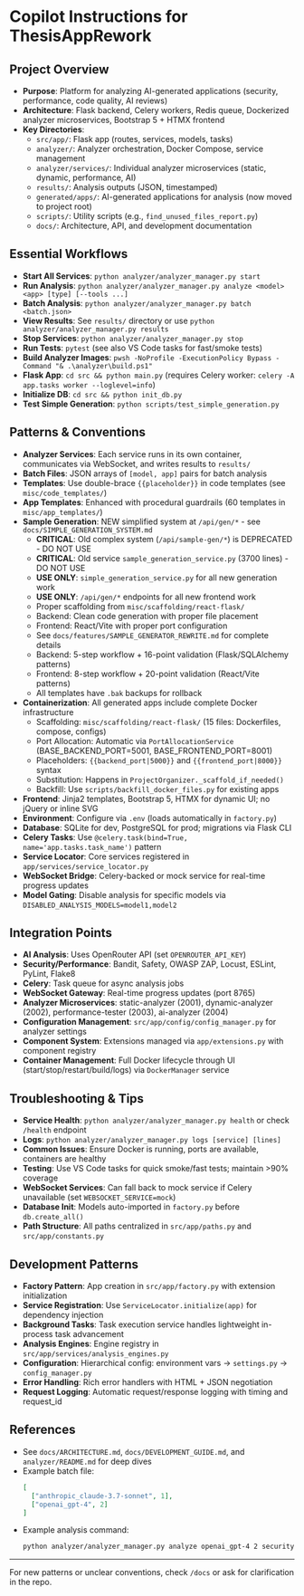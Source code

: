 # Copilot Instructions for ThesisAppRework

## Project Overview
- **Purpose**: Platform for analyzing AI-generated applications (security, performance, code quality, AI reviews)
- **Architecture**: Flask backend, Celery workers, Redis queue, Dockerized analyzer microservices, Bootstrap 5 + HTMX frontend
- **Key Directories**:
  - `src/app/`: Flask app (routes, services, models, tasks)
  - `analyzer/`: Analyzer orchestration, Docker Compose, service management
  - `analyzer/services/`: Individual analyzer microservices (static, dynamic, performance, AI)
  - `results/`: Analysis outputs (JSON, timestamped)
  - `generated/apps/`: AI-generated applications for analysis (now moved to project root)
  - `scripts/`: Utility scripts (e.g., `find_unused_files_report.py`)
  - `docs/`: Architecture, API, and development documentation

## Essential Workflows
- **Start All Services**: `python analyzer/analyzer_manager.py start`
- **Run Analysis**: `python analyzer/analyzer_manager.py analyze <model> <app> [type] [--tools ...]`
- **Batch Analysis**: `python analyzer/analyzer_manager.py batch <batch.json>`
- **View Results**: See `results/` directory or use `python analyzer/analyzer_manager.py results`
- **Stop Services**: `python analyzer/analyzer_manager.py stop`
- **Run Tests**: `pytest` (see also VS Code tasks for fast/smoke tests)
- **Build Analyzer Images**: `pwsh -NoProfile -ExecutionPolicy Bypass -Command "& .\analyzer\build.ps1"`
- **Flask App**: `cd src && python main.py` (requires Celery worker: `celery -A app.tasks worker --loglevel=info`)
- **Initialize DB**: `cd src && python init_db.py`
- **Test Simple Generation**: `python scripts/test_simple_generation.py`

## Patterns & Conventions
- **Analyzer Services**: Each service runs in its own container, communicates via WebSocket, and writes results to `results/`
- **Batch Files**: JSON arrays of `[model, app]` pairs for batch analysis
- **Templates**: Use double-brace `{{placeholder}}` in code templates (see `misc/code_templates/`)
- **App Templates**: Enhanced with procedural guardrails (60 templates in `misc/app_templates/`)
- **Sample Generation**: NEW simplified system at `/api/gen/*` - see `docs/SIMPLE_GENERATION_SYSTEM.md`
  - **CRITICAL**: Old complex system (`/api/sample-gen/*`) is DEPRECATED - DO NOT USE
  - **CRITICAL**: Old service `sample_generation_service.py` (3700 lines) - DO NOT USE
  - **USE ONLY**: `simple_generation_service.py` for all new generation work
  - **USE ONLY**: `/api/gen/*` endpoints for all new frontend work
  - Proper scaffolding from `misc/scaffolding/react-flask/`
  - Backend: Clean code generation with proper file placement
  - Frontend: React/Vite with proper port configuration
  - See `docs/features/SAMPLE_GENERATOR_REWRITE.md` for complete details
  - Backend: 5-step workflow + 16-point validation (Flask/SQLAlchemy patterns)
  - Frontend: 8-step workflow + 20-point validation (React/Vite patterns)
  - All templates have `.bak` backups for rollback
- **Containerization**: All generated apps include complete Docker infrastructure
  - Scaffolding: `misc/scaffolding/react-flask/` (15 files: Dockerfiles, compose, configs)
  - Port Allocation: Automatic via `PortAllocationService` (BASE_BACKEND_PORT=5001, BASE_FRONTEND_PORT=8001)
  - Placeholders: `{{backend_port|5000}}` and `{{frontend_port|8000}}` syntax
  - Substitution: Happens in `ProjectOrganizer._scaffold_if_needed()`
  - Backfill: Use `scripts/backfill_docker_files.py` for existing apps
- **Frontend**: Jinja2 templates, Bootstrap 5, HTMX for dynamic UI; no jQuery or inline SVG
- **Environment**: Configure via `.env` (loads automatically in `factory.py`)
- **Database**: SQLite for dev, PostgreSQL for prod; migrations via Flask CLI
- **Celery Tasks**: Use `@celery.task(bind=True, name='app.tasks.task_name')` pattern
- **Service Locator**: Core services registered in `app/services/service_locator.py`
- **WebSocket Bridge**: Celery-backed or mock service for real-time progress updates
- **Model Gating**: Disable analysis for specific models via `DISABLED_ANALYSIS_MODELS=model1,model2`

## Integration Points
- **AI Analysis**: Uses OpenRouter API (set `OPENROUTER_API_KEY`)
- **Security/Performance**: Bandit, Safety, OWASP ZAP, Locust, ESLint, PyLint, Flake8
- **Celery**: Task queue for async analysis jobs
- **WebSocket Gateway**: Real-time progress updates (port 8765)
- **Analyzer Microservices**: static-analyzer (2001), dynamic-analyzer (2002), performance-tester (2003), ai-analyzer (2004)
- **Configuration Management**: `src/app/config/config_manager.py` for analyzer settings
- **Component System**: Extensions managed via `app/extensions.py` with component registry
- **Container Management**: Full Docker lifecycle through UI (start/stop/restart/build/logs) via `DockerManager` service

## Troubleshooting & Tips
- **Service Health**: `python analyzer/analyzer_manager.py health` or check `/health` endpoint
- **Logs**: `python analyzer/analyzer_manager.py logs [service] [lines]`
- **Common Issues**: Ensure Docker is running, ports are available, containers are healthy
- **Testing**: Use VS Code tasks for quick smoke/fast tests; maintain >90% coverage
- **WebSocket Services**: Can fall back to mock service if Celery unavailable (set `WEBSOCKET_SERVICE=mock`)
- **Database Init**: Models auto-imported in `factory.py` before `db.create_all()`
- **Path Structure**: All paths centralized in `src/app/paths.py` and `src/app/constants.py`


## Development Patterns
- **Factory Pattern**: App creation in `src/app/factory.py` with extension initialization
- **Service Registration**: Use `ServiceLocator.initialize(app)` for dependency injection
- **Background Tasks**: Task execution service handles lightweight in-process task advancement
- **Analysis Engines**: Engine registry in `src/app/services/analysis_engines.py`
- **Configuration**: Hierarchical config: environment vars → `settings.py` → `config_manager.py`
- **Error Handling**: Rich error handlers with HTML + JSON negotiation
- **Request Logging**: Automatic request/response logging with timing and request_id

## References
- See `docs/ARCHITECTURE.md`, `docs/DEVELOPMENT_GUIDE.md`, and `analyzer/README.md` for deep dives
- Example batch file:
  ```json
  [
    ["anthropic_claude-3.7-sonnet", 1],
    ["openai_gpt-4", 2]
  ]
  ```
- Example analysis command:
  ```sh
  python analyzer/analyzer_manager.py analyze openai_gpt-4 2 security --tools bandit
  ```

---
For new patterns or unclear conventions, check `/docs` or ask for clarification in the repo.
